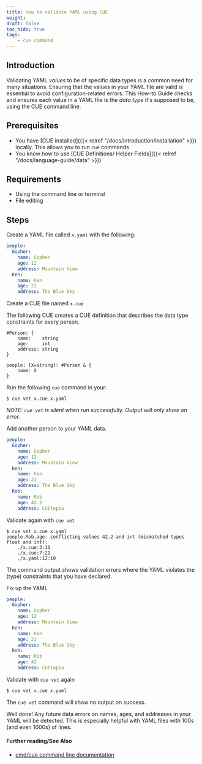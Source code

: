 ```yaml
---
title: How to validate YAML using CUE
weight:
draft: false
toc_hide: true
tags:
    - cue command
---
```


## Introduction

Validating YAML _values_ to be of specific data types is a common need for many
situations. Ensuring that the values in your YAML file are valid is essential to
avoid configuration-related errors. This How-to Guide checks and ensures each
value in a YAML file is the _data type_ it's supposed to be, using the CUE command line.

## Prerequisites

-   You have [CUE installed]({{< relref "/docs/introduction/installation" >}})
    locally. This allows you to run `cue` commands
-   You know how to use
    [CUE Definitions/ Helper Fields]({{< relref "/docs/language-guide/data" >}})

## Requirements

- Using the command line or terminal
- File editing

## Steps

Create a YAML file called `x.yaml` with the following:

```yaml { title="x.yaml" }
people:
  Gopher:
    name: Gopher
    age: 12
    address: Mountain View
  Ken:
    name: Ken
    age: 21
    address: The Blue Sky
```

Create a CUE file named `x.cue`

The following CUE creates a CUE definition that describes the data type
constraints for every person.

```cue { title="x.cue" }
#Person: {
	name:    string
	age:     int
	address: string
}

people: [X=string]: #Person & {
	name: X
}
```

Run the following `cue` command in your:

```text { title="TERMINAL" codeToCopy="Y3VlIHZldCB4LmN1ZSB4LnlhbWwK" }
$ cue vet x.cue x.yaml
```

_NOTE: `cue vet` is silent when run successfully. Output will only show on error._

Add another person to your YAML data.

```yaml { title="x.yaml" }
people:
  Gopher:
    name: Gopher
    age: 12
    address: Mountain View
  Ken:
    name: Ken
    age: 21
    address: The Blue Sky
  Rob:
    name: Rob
    age: 42.2
    address: CUEtopia
```

Validate again with `cue vet`

```text { title="TERMINAL" codeToCopy="Y3VlIHZldCB4LmN1ZSB4LnlhbWwK" }
$ cue vet x.cue x.yaml
people.Rob.age: conflicting values 42.2 and int (mismatched types float and int):
    ./x.cue:3:11
    ./x.cue:7:21
    ./x.yaml:12:10
```

The command output shows validation errors where the YAML violates
the (type) constraints that you have declared.

Fix up the YAML

```yaml { title="x.yaml" }
people:
  Gopher:
    name: Gopher
    age: 12
    address: Mountain View
  Ken:
    name: Ken
    age: 21
    address: The Blue Sky
  Rob:
    name: Rob
    age: 42
    address: CUEtopia
```

Validate with `cue vet` again

```text { title="TERMINAL" codeToCopy="Y3VlIHZldCB4LmN1ZSB4LnlhbWwK" }
$ cue vet x.cue x.yaml
```

The `cue vet` command will show no output on success.

Well done! Any future data errors on names, ages, and addresses in your YAML
will be detected. This is especially helpful with YAML files
with 100s (and even 1000s) of lines.

#### Further reading/See Also

- [cmd/cue command line documentation](https://cue.googlesource.com/cue/+/refs/tags/v0.2.0/doc/cmd/cue.md)
